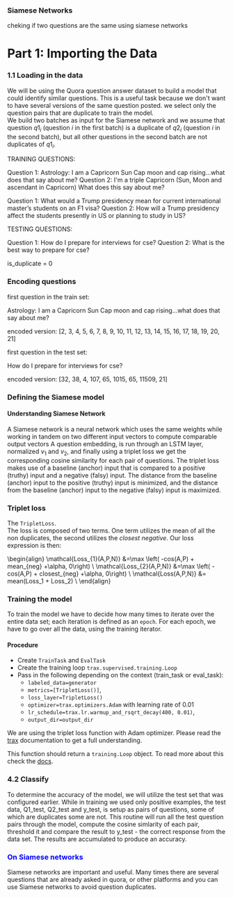 ### Siamese Networks
cheking if two questions are the same using siamese networks

# Part 1: Importing the Data
<a name='1.1'></a>
### 1.1 Loading in the data

We will be using the Quora question answer dataset to build a model that could identify similar questions. This is a useful task because we don't want to have several versions of the same question posted.
we select only the question pairs that are duplicate to train the model. <br>
We build two batches as input for the Siamese network and we assume that question $q1_i$ (question $i$ in the first batch) is a duplicate of $q2_i$ (question $i$ in the second batch), but all other questions in the second batch are not duplicates of $q1_i$. 

TRAINING QUESTIONS:

Question 1:  Astrology: I am a Capricorn Sun Cap moon and cap rising...what does that say about me?
Question 2:  I'm a triple Capricorn (Sun, Moon and ascendant in Capricorn) What does this say about me? 

Question 1:  What would a Trump presidency mean for current international master’s students on an F1 visa?
Question 2:  How will a Trump presidency affect the students presently in US or planning to study in US? 

TESTING QUESTIONS:

Question 1:  How do I prepare for interviews for cse?
Question 2:  What is the best way to prepare for cse? 

is_duplicate = 0 

### Encoding questions

first question in the train set:

Astrology: I am a Capricorn Sun Cap moon and cap rising...what does that say about me? 

encoded version:
[2, 3, 4, 5, 6, 7, 8, 9, 10, 11, 12, 13, 14, 15, 16, 17, 18, 19, 20, 21] 

first question in the test set:

How do I prepare for interviews for cse? 

encoded version:
[32, 38, 4, 107, 65, 1015, 65, 11509, 21] 

###  Defining the Siamese model

#### Understanding Siamese Network

A Siamese network is a neural network which uses the same weights while working in tandem on two different input vectors to compute comparable output vectors
A question embedding, is run  through an LSTM layer, normalized $v_1$ and $v_2$, and finally using a triplet loss we get the corresponding cosine similarity for each pair of questions.  The triplet loss makes use of a baseline (anchor) input that is compared to a positive (truthy) input and a negative (falsy) input. The distance from the baseline (anchor) input to the positive (truthy) input is minimized, and the distance from the baseline (anchor) input to the negative (falsy) input is maximized.

### Triplet loss 

The `TripletLoss`.<br> The loss is composed of two terms. One term utilizes the mean of all the non duplicates, the second utilizes the *closest negative*. Our loss expression is then:
 
\begin{align}
 \mathcal{Loss_{1}(A,P,N)} &=\max \left( -cos(A,P)  + mean_{neg} +\alpha, 0\right) \\
 \mathcal{Loss_{2}(A,P,N)} &=\max \left( -cos(A,P)  + closest_{neg} +\alpha, 0\right) \\
\mathcal{Loss(A,P,N)} &= mean(Loss_1 + Loss_2) \\
\end{align}

### Training the model

To train the model we have to decide how many times  to iterate over the entire data set; each iteration is defined as an `epoch`. For each epoch, we have to go over all the data, using the training iterator.

#### Procedure 

- Create `TrainTask` and `EvalTask`
- Create the training loop `trax.supervised.training.Loop`
- Pass in the following depending on the context (train_task or eval_task):
    - `labeled_data=generator`
    - `metrics=[TripletLoss()]`,
    - `loss_layer=TripletLoss()`
    - `optimizer=trax.optimizers.Adam` with learning rate of 0.01
    - `lr_schedule=trax.lr.warmup_and_rsqrt_decay(400, 0.01)`,
    - `output_dir=output_dir`


We are using the  triplet loss function with Adam optimizer. Please read the [trax](https://trax-ml.readthedocs.io/en/latest/trax.optimizers.html?highlight=adam#trax.optimizers.adam.Adam) documentation to get a full understanding. 

This function should return a `training.Loop` object. To read more about this check the [docs](https://trax-ml.readthedocs.io/en/latest/trax.supervised.html?highlight=loop#trax.supervised.training.Loop).

### 4.2 Classify
To determine the accuracy of the model, we will utilize the test set that was configured earlier. While in training we used only positive examples, the test data, Q1_test, Q2_test and y_test, is setup as pairs of questions, some of which are duplicates some are not. 
This routine will run all the test question pairs through the model, compute the cosine simlarity of each pair, threshold it and compare the result to  y_test - the correct response from the data set. The results are accumulated to produce an accuracy.


###  <span style="color:blue"> On Siamese networks </span>

Siamese networks are important and useful. Many times there are several questions that are already asked in quora, or other platforms and you can use Siamese networks to avoid question duplicates. 

 

